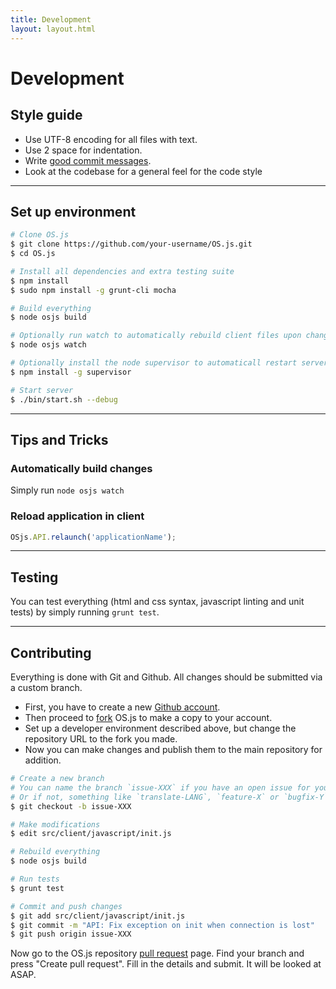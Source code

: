 ```yaml
---
title: Development
layout: layout.html
---
```


# Development

## Style guide

- Use UTF-8 encoding for all files with text.
- Use 2 space for indentation.
- Write [good commit messages](https://github.com/erlang/otp/wiki/writing-good-commit-messages).
- Look at the codebase for a general feel for the code style

---

## Set up environment

```bash
# Clone OS.js
$ git clone https://github.com/your-username/OS.js.git
$ cd OS.js

# Install all dependencies and extra testing suite
$ npm install
$ sudo npm install -g grunt-cli mocha

# Build everything
$ node osjs build

# Optionally run watch to automatically rebuild client files upon changes.
$ node osjs watch

# Optionally install the node supervisor to automaticall restart server upon changes.
$ npm install -g supervisor

# Start server
$ ./bin/start.sh --debug
```

---

## Tips and Tricks

### Automatically build changes

Simply run `node osjs watch`

### Reload application in client

```js
OSjs.API.relaunch('applicationName');
```

---

## Testing

You can test everything (html and css syntax, javascript linting and unit tests) by simply running `grunt test`.

---


## Contributing

Everything is done with Git and Github. All changes should be submitted via a custom branch.

- First, you have to create a new [Github account](https://github.com/).
- Then proceed to [fork](https://github.com/os-js/OS.js#fork-destination-box) OS.js to make a copy to your account.
- Set up a developer environment described above, but change the repository URL to the fork you made.
- Now you can make changes and publish them to the main repository for addition.

```bash
# Create a new branch
# You can name the branch `issue-XXX` if you have an open issue for your planned changes.
# Or if not, something like `translate-LANG`, `feature-X` or `bugfix-Y`
$ git checkout -b issue-XXX

# Make modifications
$ edit src/client/javascript/init.js

# Rebuild everything
$ node osjs build

# Run tests
$ grunt test

# Commit and push changes
$ git add src/client/javascript/init.js
$ git commit -m "API: Fix exception on init when connection is lost"
$ git push origin issue-XXX

```

Now go to the OS.js repository [pull request](https://github.com/os-js/OS.js/pulls) page. Find your branch and press "Create pull request". Fill in the details and submit. It will be looked at ASAP.
